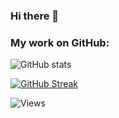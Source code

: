 ### Hi there 👋

### My work on GitHub:

![GitHub stats](https://github-readme-stats.vercel.app/api?username=pravin-dsilva&theme=merko&show_icons=true)

<!-- ![Top Langs](https://github-readme-stats.vercel.app/api/top-langs/?username=pravin-dsilva&layout=compact) -->

[![GitHub Streak](https://streak-stats.demolab.com?user=pravin-dsilva&theme=chartreuse-dark&hide_border=true)](https://git.io/streak-stats)

![Views](https://komarev.com/ghpvc/?username=pravin-dsilva)
